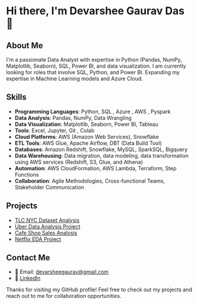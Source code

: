 # Hi there, I'm Devarshee Gaurav Das 👋

## About Me
I'm a passionate Data Analyst with expertise in Python (Pandas, NumPy, Matplotlib, Seaborn), SQL, Power BI, and data visualization. I am currently looking for roles that involve SQL, Python, and Power BI.
Expanding my expertise in Machine Learning models and Azure Cloud.

## Skills
- **Programming Languages**: Python, SQL , Azure , AWS , Pyspark
- **Data Analysis**: Pandas, NumPy, Data Wrangling
- **Data Visualization**: Matplotlib, Seaborn, Power BI, Tableau
- **Tools**: Excel, Jupyter, Git , Colab
- **Cloud Platforms**: AWS (Amazon Web Services), Snowflake
- **ETL Tools**: AWS Glue, Apache Airflow, DBT (Data Build Tool)
- **Databases**: Amazon Redshift, Snowflake, MySQL, SparkSQL, Bigquery
- **Data Warehousing**: Data migration, data modeling, data transformation using AWS services (Redshift, S3, Glue, and Athena)
- **Automation**: AWS CloudFormation, AWS Lambda, Terraform, Step Functions
- **Collaboration**: Agile Methodologies, Cross-functional Teams, Stakeholder Communication

## Projects
- [TLC NYC Dataset Analysis](https://github.com/devarshe/Data-Analytics-Portfolio/blob/main/NYC_TLC_Project.ipynb)
- [Uber Data Analysis Project](https://github.com/devarshe/Data-Analytics-End-to-End-Projects/blob/b253d083b3e47af4e2123fa837dd42decc0b280d/Uber%20Project%20(Python)/Uber%20project.ipynb)
- [Cafe Shop Sales Analysis](https://github.com/devarshe/Data-Analytics-Portfolio/blob/main/cafe%20shop%20MS%20SQL%20code.sql)
- [Netflix EDA Project](https://github.com/devarshe/Data-Analytics-End-to-End-Projects/blob/b253d083b3e47af4e2123fa837dd42decc0b280d/NETFLIX%20EDA%2BDashboard%20(Python%20%2B%20Power%20BI)/OTT%20Project%20Python%20code.ipynb)

## Contact Me
- 📧 Email: devarsheegaurav@gmail.com
- 💼 [LinkedIn](https://www.linkedin.com/in/devarshee-das-8b9660177/)
<!-- - 🐦 [Twitter](https://twitter.com/<your-username>) -->
<!-- - 🌐 [Portfolio](https://<your-username>.github.io) -->


Thanks for visiting my GitHub profile! Feel free to check out my projects and reach out to me for collaboration opportunities.
